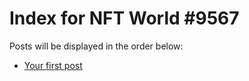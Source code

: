 # Index for NFT World #9567
Posts will be displayed in the order below:

- [Your first post](./001-first.md)

